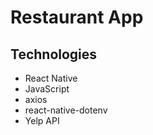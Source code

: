# Restaurant App

## Technologies
* React Native
* JavaScript
* axios
* react-native-dotenv
* Yelp API